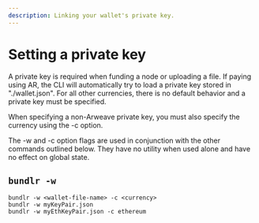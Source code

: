 ```yaml
---
description: Linking your wallet's private key.
---
```


# Setting a private key

A private key is required when funding a node or uploading a file. If paying using AR, the CLI will automatically try to load a private key stored in "./wallet.json". For all other currencies, there is no default behavior and a private key must be specified.

When specifying a non-Arweave private key, you must also specify the currency using the -c option.

The -w and -c option flags are used in conjunction with the other commands outlined below. They have no utility when used alone and have no effect on global state.

## `bundlr -w`

```console
bundlr -w <wallet-file-name> -c <currency>
bundlr -w myKeyPair.json
bundlr -w myEthKeyPair.json -c ethereum
```
